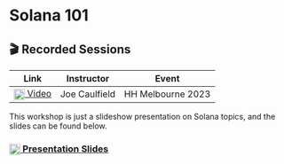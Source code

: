 # Solana 101

## 🎬 Recorded Sessions
| Link | Instructor | Event |
| ---- | ---------- | ----- |
| [<img src="../../.docs/youtube-icon.png" alt="youtube" width="20" align="center"/> Video](https://youtu.be/wtW_7wTw6X8) | Joe Caulfield | HH Melbourne 2023 |

This workshop is just a slideshow presentation on Solana topics, and the slides can be found below.

### [<img src="../../.docs/slides-icon.svg" alt="slides" width="20" align="center"/> Presentation Slides](https://docs.google.com/presentation/d/1mIMogMHch9Edf1_LAg-Dycc_51qat2BeQP1y3fjnRWg/edit#slide=id.g13de5c058cb_2_1366)